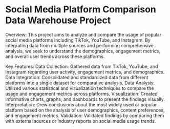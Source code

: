 # Social Media Platform Comparison Data Warehouse Project
Overview:
This project aims to analyze and compare the usage of popular social media platforms including TikTok, YouTube, and Instagram. By integrating data from multiple sources and performing comprehensive analysis, we seek to understand the demographics, engagement metrics, and overall user trends across these platforms.

Key Features:
Data Collection: Gathered data from TikTok, YouTube, and Instagram regarding user activity, engagement metrics, and demographics.
Data Integration: Consolidated and standardized data from different platforms into a single dataset for comparative analysis.
Data Analysis: Utilized various statistical and visualization techniques to compare the usage and engagement metrics across platforms.
Visualization: Created informative charts, graphs, and dashboards to present the findings visually.
Interpretation: Drew conclusions about the most widely used or popular platform based on the analysis of user demographics, content preferences, and engagement metrics.
Validation: Validated findings by comparing them with external sources or industry reports on social media usage trends.
